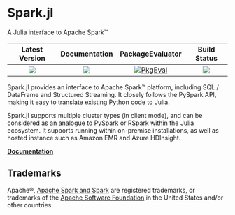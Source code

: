 # Spark.jl

A Julia interface to Apache Spark™

| **Latest Version** | **Documentation** | **PackageEvaluator** | **Build Status** |
|:------------------:|:-----------------:|:--------------------:|:----------------:|
| [![][version-img]][version-url] | [![][docs-latest-img]][docs-latest-url] | [![PkgEval][pkgeval-img]][pkgeval-url]  | [![][gh-test-img]][gh-test-url]  |



Spark.jl provides an interface to Apache Spark™ platform, including SQL / DataFrame and Structured Streaming. It closely follows the PySpark API, making it easy to translate existing Python code to Julia.

Spark.jl supports multiple cluster types (in client mode), and can be considered as an analogue to PySpark or RSpark within the Julia ecosystem. It supports running within on-premise installations, as well as hosted instance such as Amazon EMR and Azure HDInsight.

**[Documentation][docs-latest-url]**


## Trademarks

Apache®, [Apache Spark and Spark](http://spark.apache.org) are registered trademarks, or trademarks of the [Apache Software Foundation](http://www.apache.org/) in the United States and/or other countries.

[docs-latest-img]: https://img.shields.io/badge/docs-latest-blue.svg
[docs-latest-url]: http://dfdx.github.io/Spark.jl/dev

[gh-test-img]: https://github.com/dfdx/Spark.jl/actions/workflows/test.yml/badge.svg
[gh-test-url]: https://github.com/dfdx/Spark.jl/actions/workflows/test.yml

[codecov-img]: https://codecov.io/gh/dfdx/Spark.jl/branch/master/graph/badge.svg
[codecov-url]: https://codecov.io/gh/dfdx/Spark.jl

[issues-url]: https://github.com/dfdx/Spark.jl/issues

[pkgeval-img]: https://juliahub.com/docs/Spark/pkgeval.svg
[pkgeval-url]: https://juliahub.com/ui/Packages/Spark/zpJEw

[version-img]: https://juliahub.com/docs/Spark/version.svg
[version-url]: https://juliahub.com/ui/Packages/Spark/zpJEw
